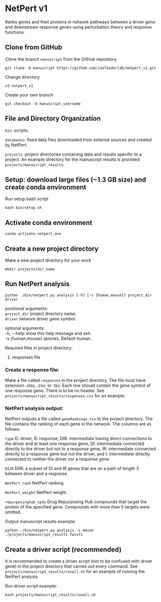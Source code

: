# NetPert v1
Ranks genes and their proteins in network pathways between a driver gene and downstream response genes using perturbation theory and response functions.

## Clone from GitHub

Clone the branch `manuscript` from the GitHub repository.

```shell
git clone -b manuscript https://github.com/joelbaderlab/netpert_v1.git
```

Change directory

```shell
cd netpert_v1
```

Create your own branch

```
git checkout -b manuscript_username
```

## File and Directory Organization

`bin`: scripts.

`databases`: fixed data files downloaded from external sources and created by NetPert.

`projects`: project directories containing data and results specific to a project. An example directory for the manuscript results is provided: `projects/manuscript_results`.

## Setup: download large files (~1.3 GB size) and create conda environment

Run setup bash script
```shell
bash bin/setup.sh
```

## Activate conda environment

```shell
conda activate netpert_env
```

## Create a new project directory

Make a new project directory for your work

```shell
mkdir projects/dir_name 
```

## Run NetPert analysis

```shell
python ./bin/netpert.py analysis [-h] [-s {human,mouse}] project_dir driver
```
positional arguments:<br />
`project_dir` project directory name.<br />
`driver` network driver gene symbol.

optional arguments:<br />
-h, --help	show this help message and exit.<br />
-s {human,mouse}    species. Default human.

Required files in project directory:
1. responses file

### Create a response file:

Make a file called `responses` in the project directory. The file must have extension .xlsx, .csv, or .tsv. Each row should contain the gene symbol of one response gene. There is to be no header. See `projects/manuscript_results/responses.csv` for an example.  

### NetPert analysis output:
NetPert outputs a file called `geneRankings.tsv` to the project directory. The file contains the ranking of each gene in the network. The columns are as follows:

`type` D: driver, R: response, DIR: intermediate having direct connections to the driver and at least one response gene, DI: intermediate connected directly to the driver but not to a response gene, IR: intermediate connected directly to a response gene but not the driver, and I: intermediate directly connected to neither the driver nor a response gene.

`DIIR` DIIR: a subset of DI and IR genes that are on a path of length 3 between driver and a response.

`NetPert_rank` NetPert ranking.

`NetPert_weight` NetPert weight.

`repurposinghub_cpds` Drug Repurposing Hub compounds that target the protein of the specified gene. Compounds with more than 5 targets were omitted. 

Output manuscript results example:

```shell
python ./bin/netpert.py analysis -s mouse ./projects/manuscript_results Twist1
```

## Create a driver script (recommended)

It is recommended to create a driver script (not to be confused with driver gene) in the project directory that carries out every command. See `projects/manuscript_results/runall.sh` for an example of running the NetPert analysis.

Run driver script example:
```shell
bash projects/manuscript_results/runall.sh
```
